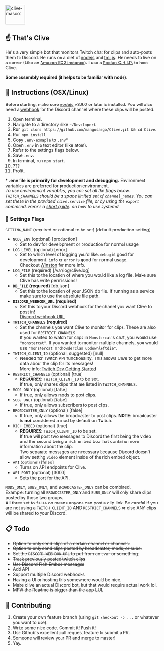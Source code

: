 <img src="http://i.imgur.com/M9TvvSy.png" alt="clive-mascot" width=64px />

## ☝️ That's Clive

He's a very simple bot that monitors Twitch chat for clips and auto-posts them to Discord. He runs on a diet of [nodejs](https://nodejs.org/en/) and [tmi.js](https://docs.tmijs.org/v1.2.1/index.html). He needs to live on a server (Like an [Amazon EC2 instance](https://aws.amazon.com/getting-started/tutorials/launch-a-virtual-machine/)). I use a [Pocket C.H.I.P.](https://getchip.com/pages/pocketchip) to host Clive.

**Some assembly required (it helps to be familiar with node).**

## 🤖 Instructions (OSX/Linux)

Before starting, make sure [nodejs](https://nodejs.org/en/download/) v8.9.0 or later is installed. You will also need a [webhook](https://support.discordapp.com/hc/en-us/articles/228383668-Intro-to-Webhooks) for the Discord channel where these clips will be posted.

1. Open terminal.
2. Navigate to a directory (like `~/Developer`).
3. Run `git clone https://github.com/mangosango/Clive.git && cd Clive`.
4. Run `npm install`
5. Copy `.env-exmaple` to `.env`\*
6. Open `.env` in a text editor (like [atom](https://atom.io/)).
7. Refer to the settings flags below.
8. Save `.env`.
9. In terminal, run `npm start`.
10. ???
11. Profit.

\* **.env file is primarily for development and debugging.** Environment variables are preferred for production environment.  
 _To use environment variables, you can set all the flags below. `TWITCH_CHANNELS` should be a space limited set of `channel_name`s. You can set these in the provided `clive.service` file, or by using the `export` command. Here's a [short guide](http://blog.mdda.net/oss/2015/02/16/forever-node-service-systemd). on how to use systemd._

### 🚩 Settings Flags

`SETTING_NAME` (required or optional to be set) \[default production setting\]

* `NODE_ENV` (optional) \[production\]
  * Set to dev for development or production for normal usage
* `LOG_LEVEL` (optional) \[error\]
  * Set to which level of logging you'd like. `debug` is good for development. `info` or `error` is good for normal usage.  
    Checkout [Winston](https://github.com/winstonjs/winston#logging-levels) for more info.
* `LOG_FILE` (required) \[/var/log/clive.log\]
  * Set this to the location of where you would like a log file. Make sure Clive has write permissions!
* **`DB_FILE` (required)** \[db.json\]
  * Set this to the location of your JSON db file. If running as a service make sure to use the absolute file path.
* **`DISCORD_WEBHOOK_URL` (required)**
  * Set this to your Discord webhook for the chanel you want Clive to post in!  
    [Discord webhook URL](http://i.imgur.com/sEUCxct.png)
* **`TWITCH_CHANNELS` (required)**
  * Set the channels you want Clive to monitor for clips. These are also used for `RESTRICT_CHANNELS`  
    If you wanted to watch for clips in `Monstercat`'s chat, you would use `"monstercat"`. If you wanted to monitor multiple channels, you would use `"monstercat mrchowderclam updownleftdie"`.
* `TWITCH_CLIENT_ID` (optional, suggested) \[null\]
  * Needed for Twitch API functionality. This allows Clive to get more data about the clip for its messages!  
    More info: [Twitch Dev Getting Started](https://dev.twitch.tv/get-started)
* `RESTRICT_CHANNELS` (optional) \[true\]
  * **REQUIRES**: `TWITCH_CLIENT_ID` to be set.  
    If true, only shares clips that are listed in `TWITCH_CHANNELS`.
* `MODS_ONLY` (optional) \[false\]
  * If true, only allows mods to post clips.
* `SUBS_ONLY` (optional) \[false\]
  * If true, only allows subscribers to post clips.
* `BROADCASTER_ONLY` (optional) \[false\]
  * If true, only allows the broadcaster to post clips. **NOTE**: broadcaster is **not** considered a mod by default on Twitch.
* `RICH_EMBED` (optional) \[true\]
  * **REQUIRES**: `TWICH_CLIENT_ID` to be set.  
    If true will post two messages to Discord the first being the video and the second being a rich embed box that contains more information about the clip.  
    Two separate messages are necessary because Discord doesn't allow setting `video` element inside of the rich embed object.
* `API` (optional) \[false\]
  * Turns on API endpoints for Clive.
* `API_PORT` (optional) \[3000\]
  * Sets the port for the API.

`MODS_ONLY`, `SUBS_ONLY`, and `BROADCASTER_ONLY` can be combined.  
Example: turning all `BROADCASTER_ONLY` and `SUBS_ONLY` will only share clips posted by those two groups.  
All three set to `false` on means anyone can post a clip link. Be careful if you are not using a `TWITCH_CLIENT_ID` AND `RESTRICT_CHANNELS` or else ANY clips will be shared to your Discord.

## 📋 Todo

* ~~Option to only send clips of a certain channel or channels.~~
* ~~Option to only send clips posted by broadcaster, mods, or subs.~~
* ~~Set the `DISCORD_WEBHOOK_URL` to pull from an evar or something.~~
* ~~Track previously posted twitch clips~~
* ~~Use Discord Rich Embed messages~~
* Add API
* Support multiple Discord webhooks
* Having a UI or hosting this somewhere would be nice.
* Make clive an actual Discord bot, but that would require actual work lol.
* ~~MFW the Readme is bigger than the app LUL~~

## 👯 Contributing

1. Create your own feature branch (using `git checkout -b ...` or whatever you want to use).
2. Write some nice code. Commit it! Push it!
3. Use Github's excellent pull request feature to submit a PR.
4. Someone will review your PR and merge to master!
5. Yay.
